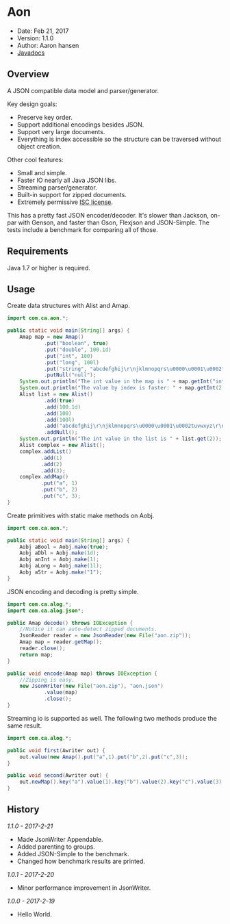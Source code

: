 Aon
===

* Date: Feb 21, 2017
* Version: 1.1.0
* Author: Aaron hansen
* [Javadocs](https://a-hansen.github.io/aon/)


Overview
--------

A JSON compatible data model and parser/generator. 

Key design goals:

* Preserve key order.
* Support additional encodings besides JSON.
* Support very large documents.
* Everything is index accessible so the structure can be traversed without object 
creation.

Other cool features:

* Small and simple.
* Faster IO nearly all Java JSON libs.
* Streaming parser/generator.
* Built-in support for zipped documents.
* Extremely permissive [ISC license](https://en.wikipedia.org/wiki/ISC_license).

This has a pretty fast JSON encoder/decoder.  It's slower than Jackson, on-par with 
Genson, and faster than Gson, Flexjson and JSON-Simple.  The tests include a 
benchmark for comparing all of those.

Requirements
------------

Java 1.7 or higher is required.

Usage
-----

Create data structures with Alist and Amap.

```java
import com.ca.aon.*;

public static void main(String[] args) {
    Amap map = new Amap()
            .put("boolean", true)
            .put("double", 100.1d)
            .put("int", 100)
            .put("long", 100l)
            .put("string", "abcdefghij\r\njklmnopqrs\u0000\u0001\u0002tuvwxyz\r\n")
            .putNull("null");
    System.out.println("The int value in the map is " + map.getInt("int"));
    System.out.println("The value by index is faster: " + map.getInt(2));
    Alist list = new Alist()
            .add(true)
            .add(100.1d)
            .add(100)
            .add(100l)
            .add("abcdefghij\r\njklmnopqrs\u0000\u0001\u0002tuvwxyz\r\n")
            .addNull();
    System.out.println("The int value in the list is " + list.get(2));
    Alist complex = new Alist();
    complex.addList()
           .add(1)
           .add(2)
           .add(3);
    complex.addMap()
           .put("a", 1)
           .put("b", 2)
           .put("c", 3);
}
```

Create primitives with static make methods on Aobj.

```java
import com.ca.aon.*;

public static void main(String[] args) {
    Aobj aBool = Aobj.make(true);
    Aobj aDbl = Aobj.make(1d);
    Aobj anInt = Aobj.make(1);
    Aobj aLong = Aobj.make(1l);
    Aobj aStr = Aobj.make("1");
}
```

JSON encoding and decoding is pretty simple.

```java
import com.ca.alog.*;
import com.ca.alog.json*;

public Amap decode() throws IOException {
    //Notice it can auto-detect zipped documents.
    JsonReader reader = new JsonReader(new File("aon.zip"));
    Amap map = reader.getMap();
    reader.close();
    return map;
}

public void encode(Amap map) throws IOException {
    //Zipping is easy.
    new JsonWriter(new File("aon.zip"), "aon.json")
            .value(map)
            .close();
}
```

Streaming io is supported as well.  The following two methods produce the same result.

```java
import com.ca.alog.*;

public void first(Awriter out) {
    out.value(new Amap().put("a",1).put("b",2).put("c",3));
}

public void second(Awriter out) {
    out.newMap().key("a").value(1).key("b").value(2).key("c").value(3).endMap();
}
```

History
-------
_1.1.0 - 2017-2-21_
  - Made JsonWriter Appendable.
  - Added parenting to groups.
  - Added JSON-Simple to the benchmark.
  - Changed how benchmark results are printed.
  
_1.0.1 - 2017-2-20_
  - Minor performance improvement in JsonWriter.
  
_1.0.0 - 2017-2-19_
  - Hello World.

